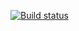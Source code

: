 [![Build status](https://ci.appveyor.com/api/projects/status/9md650f8ocr7gknw?svg=true)](https://ci.appveyor.com/project/6apblra58/postmanecho)


